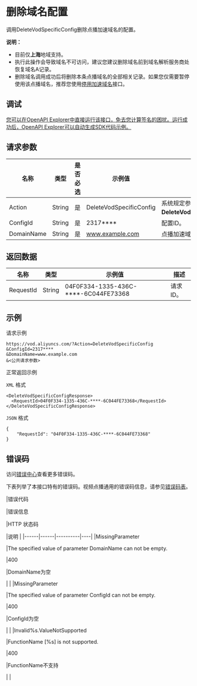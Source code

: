 # 删除域名配置

调用DeleteVodSpecificConfig删除点播加速域名的配置。

**说明：**

-   目前仅**上海**地域支持。
-   执行此操作会导致域名不可访问，建议您建议删除域名前到域名解析服务商处恢复域名A记录。
-   删除域名调用成功后将删除本条点播域名的全部相关记录。如果您仅需要暂停使用该点播域名，推荐您使用[停用加速域名](~~120208~~)接口。

## 调试

[您可以在OpenAPI Explorer中直接运行该接口，免去您计算签名的困扰。运行成功后，OpenAPI Explorer可以自动生成SDK代码示例。](https://api.aliyun.com/#product=vod&api=DeleteVodSpecificConfig&type=RPC&version=2017-03-21)

## 请求参数

|名称|类型|是否必选|示例值|描述|
|--|--|----|---|--|
|Action|String|是|DeleteVodSpecificConfig|系统规定参数。取值：**DeleteVodSpecificConfig**。 |
|ConfigId|String|是|2317\*\*\*\*|配置ID。 |
|DomainName|String|是|www.example.com|点播加速域名。 |

## 返回数据

|名称|类型|示例值|描述|
|--|--|---|--|
|RequestId|String|04F0F334-1335-436C-\*\*\*\*-6C044FE73368|请求ID。 |

## 示例

请求示例

```
https://vod.aliyuncs.com/?Action=DeleteVodSpecificConfig
&ConfigId=2317****
&DomainName=www.example.com
&<公共请求参数>
```

正常返回示例

`XML` 格式

```
<DeleteVodSpecificConfigResponse>
  <RequestId>04F0F334-1335-436C-****-6C044FE73368</RequestId>
</DeleteVodSpecificConfigResponse>
```

`JSON` 格式

```
{
    "RequestId": "04F0F334-1335-436C-****-6C044FE73368"
}
```

## 错误码

访问[错误中心](https://error-center.aliyun.com/status/product/vod)查看更多错误码。

下表列举了本接口特有的错误码。视频点播通用的错误码信息，请参见[错误码表](~~52841~~)。

|错误代码

|错误信息

|HTTP 状态码

|说明 |
|------|------|----------|----|
|MissingParameter

|The specified value of parameter DomainName can not be empty.

|400

|DomainName为空

| |
|MissingParameter

|The specified value of parameter ConfigId can not be empty.

|400

|ConfigId为空

| |
|Invalid%s.ValueNotSupported

|FunctionName \[%s\] is not supported.

|400

|FunctionName不支持

| |

